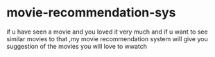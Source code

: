 # movie-recommendation-sys
if u have seen a movie and you loved it very much and if u want to  see similar movies to that ,my movie recommendation system will give you suggestion of the movies you will love to wwatch
